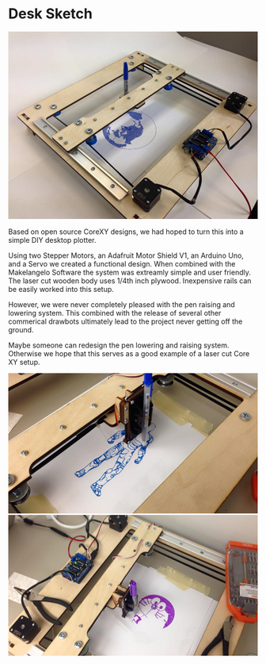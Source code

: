 # Desk Sketch

![Desk Sketch](Desk1.jpg)

Based on open source CoreXY designs, we had hoped to turn this into a simple DIY desktop plotter.  

Using two Stepper Motors, an Adafruit Motor Shield V1, an Arduino Uno, and a Servo we created a functional design.  When combined with the Makelangelo Software the system was extreamly simple and user friendly.  The laser cut wooden body uses 1/4th inch plywood. Inexpensive rails can be easily worked into this setup.

However, we were never completely pleased with the pen raising and lowering system.  This combined with the release of several other commerical drawbots ultimately lead to the project never getting off the ground.

Maybe someone can redesign the pen lowering and raising system.  Otherwise we hope that this serves as a good example of a laser cut Core XY setup.

![Desk Sketch](Desk2.jpg)
![Desk Sketch](Desk3.jpg)
